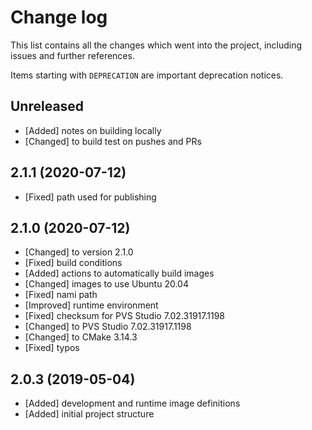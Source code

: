 # Change log

This list contains all the changes which went into the project, including issues
and further references.

Items starting with `DEPRECATION` are important deprecation notices.

## Unreleased

- [Added] notes on building locally
- [Changed] to build test on pushes and PRs

## 2.1.1 (2020-07-12)

- [Fixed] path used for publishing

## 2.1.0 (2020-07-12)

- [Changed] to version 2.1.0
- [Fixed] build conditions
- [Added] actions to automatically build images
- [Changed] images to use Ubuntu 20.04
- [Fixed] nami path
- [Improved] runtime environment
- [Fixed] checksum for PVS Studio 7.02.31917.1198
- [Changed] to PVS Studio 7.02.31917.1198
- [Changed] to CMake 3.14.3
- [Fixed] typos

## 2.0.3 (2019-05-04)

- [Added] development and runtime image definitions
- [Added] initial project structure
